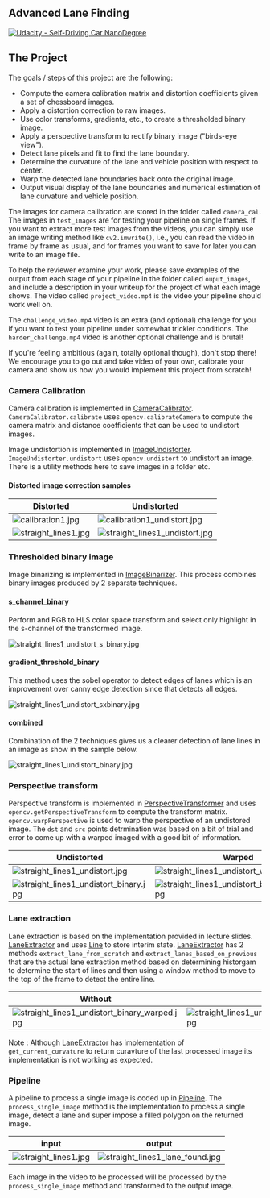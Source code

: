 ## Advanced Lane Finding
[![Udacity - Self-Driving Car NanoDegree](https://s3.amazonaws.com/udacity-sdc/github/shield-carnd.svg)](http://www.udacity.com/drive)

The Project
---

The goals / steps of this project are the following:

* Compute the camera calibration matrix and distortion coefficients given a set of chessboard images.
* Apply a distortion correction to raw images.
* Use color transforms, gradients, etc., to create a thresholded binary image.
* Apply a perspective transform to rectify binary image ("birds-eye view").
* Detect lane pixels and fit to find the lane boundary.
* Determine the curvature of the lane and vehicle position with respect to center.
* Warp the detected lane boundaries back onto the original image.
* Output visual display of the lane boundaries and numerical estimation of lane curvature and vehicle position.

The images for camera calibration are stored in the folder called `camera_cal`.  The images in `test_images` are for testing your pipeline on single frames.  If you want to extract more test images from the videos, you can simply use an image writing method like `cv2.imwrite()`, i.e., you can read the video in frame by frame as usual, and for frames you want to save for later you can write to an image file.

To help the reviewer examine your work, please save examples of the output from each stage of your pipeline in the folder called `ouput_images`, and include a description in your writeup for the project of what each image shows.    The video called `project_video.mp4` is the video your pipeline should work well on.

The `challenge_video.mp4` video is an extra (and optional) challenge for you if you want to test your pipeline under somewhat trickier conditions.  The `harder_challenge.mp4` video is another optional challenge and is brutal!

If you're feeling ambitious (again, totally optional though), don't stop there!  We encourage you to go out and take video of your own, calibrate your camera and show us how you would implement this project from scratch!

### Camera Calibration

Camera calibration is implemented in [CameraCalibrator](./advancedlanelines/camera_utils.py). `CameraCalibrator.calibrate` uses
`opencv.calibrateCamera` to compute the camera matrix and distance coefficients that can be used to undistort images.

Image undistortion is implemented in [ImageUndistorter](./advancedlanelines/camera_utils.py). `ImageUndistorter.undistort` uses
`opencv.undistort` to undistort an image. There is a utility methods here to save images in a folder etc.


#### Distorted image correction samples

Distorted | Undistorted
----------|--------------
![calibration1.jpg](./camera_cal/calibration1.jpg) | ![calibration1_undistort.jpg](./output_images/calibration1_undistort.jpg)
![straight_lines1.jpg](./test_images/straight_lines1.jpg) | ![straight_lines1_undistort.jpg](./output_images/straight_lines1_undistort.jpg)


### Thresholded binary image

Image binarizing is implemented in [ImageBinarizer](./advancedlanelines/image_binary.py). This process combines binary images
produced by 2 separate techniques.

#### s_channel_binary
Perform and RGB to HLS color space transform and select only highlight in the s-channel of the transformed image.

![straight_lines1_undistort_s_binary.jpg](./output_images/straight_lines1_undistort_s_binary.jpg)

#### gradient_threshold_binary
This method uses the sobel operator to detect edges of lanes which is an improvement over canny edge detection
since that detects all edges.

![straight_lines1_undistort_sxbinary.jpg](./output_images/straight_lines1_undistort_sxbinary.jpg)

#### combined
Combination of the 2 techniques gives us a clearer detection of lane lines in an image as show in the sample below.

![straight_lines1_undistort_binary.jpg](./output_images/straight_lines1_undistort_binary.jpg)

### Perspective transform
Perspective transform is implemented in [PerspectiveTransformer](./advancedlines/perspective.py) and uses
`opencv.getPerspectiveTransform` to compute the transform matrix. `opencv.warpPerspective` is used to
warp the perspective of an undistored image. The `dst` and `src` points detrmination was based on a bit of trial
and error to come up with a warped imaged with a good bit of information.

Undistorted | Warped
------------|--------
![straight_lines1_undistort.jpg](./output_images/straight_lines1_undistort.jpg) | ![straight_lines1_undistort_warped.jpg](./output_images/straight_lines1_undistort_warped.jpg)
![straight_lines1_undistort_binary.jpg](./output_images/straight_lines1_undistort_binary.jpg) | ![straight_lines1_undistort_binary_warped.jpg](./output_images/straight_lines1_undistort_binary_warped.jpg)

### Lane extraction
Lane extraction is based on the implementation provided in lecture slides. [LaneExtractor](./advancedlines/lane.py) and
uses [Line](./advanced/line.py) to store interim state. [LaneExtractor](./advancedlines/lane.py) has 2 methods `extract_lane_from_scratch` and
`extract_lanes_based_on_previous` that are the actual lane extraction method based on determining historgam to determine the start of lines
and then using a window method to move to the top of the frame to detect the entire line.

Without | With
--------|------
![straight_lines1_undistort_binary_warped.jpg](./output_images/straight_lines1_undistort_binary_warped.jpg) | ![straight_lines1_undistort_binary_warped_lanes.jpg](./output_images/straight_lines1_undistort_binary_warped_lanes.jpg)

Note : Although [LaneExtractor](./advancedlines/lane.py) has implementation of `get_current_curvature` to return curavture of the
last processed image its implementation is not working as expected.

### Pipeline
A pipeline to process a single image is coded up in [Pipeline](./advancedlanelines/pipeline.py). The `process_single_image`
method is the implementation to process a single image, detect a lane and super impose a filled polygon on the returned
image.

input | output
------|-------
![straight_lines1.jpg](./test_images/straight_lines1.jpg) | ![straight_lines1_lane_found.jpg](./output_images/straight_lines1_lane_found.jpg)

Each image in the video to be processed will be processed by the `process_single_image` method and transformed to the output image.
